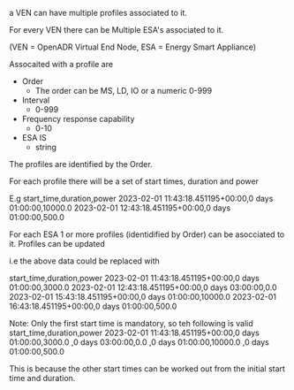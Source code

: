 

a VEN can have multiple profiles associated to it. 

For every VEN there can be Multiple ESA's associated to it.

(VEN = OpenADR Virtual End Node, ESA = Energy Smart Appliance)

Assocaited with a profile are
 - Order
   -  The order can be MS, LD, IO or a numeric 0-999
 - Interval
   - 0-999
 - Frequency response capability
   - 0-10
- ESA IS
  - string

The profiles are identified by the Order. 

For each profile there will be a set of start times, duration and power

E.g 
start_time,duration,power
2023-02-01 11:43:18.451195+00:00,0 days 01:00:00,10000.0
2023-02-01 12:43:18.451195+00:00,0 days 01:00:00,500.0



For each ESA 1 or more profiles (identidified by Order) can be asocciated to it.
Profiles can be updated 

i.e the above data could be replaced with

start_time,duration,power
2023-02-01 11:43:18.451195+00:00,0 days 01:00:00,3000.0
2023-02-01 12:43:18.451195+00:00,0 days 03:00:00,0.0
2023-02-01 15:43:18.451195+00:00,0 days 01:00:00,10000.0
2023-02-01 16:43:18.451195+00:00,0 days 01:00:00,500.0

Note: Only the first start time is mandatory, so teh following is valid
start_time,duration,power
2023-02-01 11:43:18.451195+00:00,0 days 01:00:00,3000.0
,0 days 03:00:00,0.0
,0 days 01:00:00,10000.0
,0 days 01:00:00,500.0

This is because the other start times can be worked out from the initial start time and duration.
